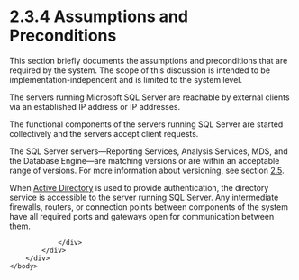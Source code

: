 <html dir="LTR" xmlns:mshelp="http://msdn.microsoft.com/mshelp" xmlns:ddue="http://ddue.schemas.microsoft.com/authoring/2003/5" xmlns:xlink="http://www.w3.org/1999/xlink" xmlns:tool="http://www.microsoft.com/tooltip">
    <head>
        <meta http-equiv="Content-Type" content="text/html; CHARSET=utf-8"></meta>
        <meta name="save" content="history"></meta>
        <title>2.3.4 Assumptions and Preconditions</title>
        <xml>
            <mshelp:toctitle title="2.3.4 Assumptions and Preconditions"></mshelp:toctitle>
            <mshelp:rltitle title="[MS-SSSO]: Assumptions and Preconditions"></mshelp:rltitle>
            <mshelp:keyword index="A" term="65d8f010-da25-46d8-88c9-6940e10391e8"></mshelp:keyword>
            <mshelp:attr name="DCSext.ContentType" value="open specification"></mshelp:attr>
            <mshelp:attr name="AssetID" value="65d8f010-da25-46d8-88c9-6940e10391e8"></mshelp:attr>
            <mshelp:attr name="TopicType" value="kbRef"></mshelp:attr>
            <mshelp:attr name="DCSext.Title" value="[MS-SSSO]: Assumptions and Preconditions" />
        </xml>
    </head>
    <body>
        <div id="header">
            <h1 class="heading">2.3.4 Assumptions and Preconditions</h1>
        </div>
        <div id="mainSection">
            <div id="mainBody">
                <div id="allHistory" class="saveHistory"></div>
                <div id="sectionSection0" class="section" name="collapseableSection">
                    

<p>This section briefly documents the assumptions and
preconditions that are required by the system. The scope of this discussion is
intended to be implementation-independent and is limited to the system level. </p>

<p>The servers running Microsoft SQL Server are reachable by
external clients via an established IP address or IP addresses. </p>

<p>The functional components of the servers running SQL Server
are started collectively and the servers accept client requests. </p>

<p>The SQL Server servers—Reporting Services, Analysis
Services, MDS, and the Database Engine—are matching versions or are within an
acceptable range of versions. For more information about versioning, see
section <a href="e0bebcfb-2cec-4195-946e-69c3fd6ee2ad.md">2.5</a>.</p>

<p>When <a href="20049766-3c6e-4f20-a20e-64785e88f6f2.md#gt_e467d927-17bf-49c9-98d1-96ddf61ddd90">Active
Directory</a> is used to provide authentication, the directory service is
accessible to the server running SQL Server. Any intermediate firewalls,
routers, or connection points between components of the system have all
required ports and gateways open for communication between them.</p>


                </div>
            </div>
        </div>
    </body>
</html>